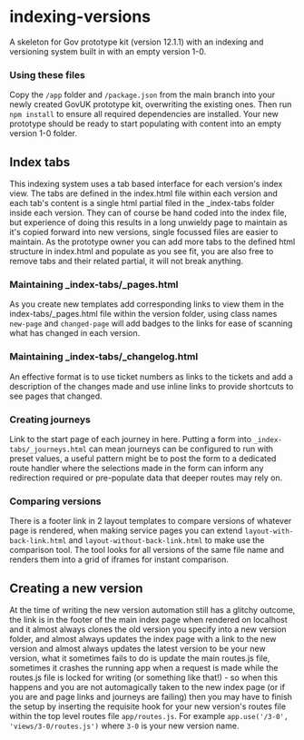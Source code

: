 # indexing-versions
A skeleton for Gov prototype kit (version 12.1.1) with an indexing and versioning system built in with an empty version 1-0.

### Using these files
Copy the `/app` folder and `/package.json` from the main branch into your newly created GovUK 
prototype kit, overwriting the existing ones. Then run `npm install` to ensure all 
required dependencies are installed. Your new prototype should be ready to start 
populating with content into an empty version 1-0 folder.

## Index tabs

This indexing system uses a tab based interface for each version's index view. The tabs are defined in the
index.html file within each version and each tab's content is a single html partial filed in the _index-tabs
folder inside each version. They can of course be hand coded into the index file, but experience of doing this
results in a long unwieldy page to maintain as it's copied forward into new versions, single focussed files are
easier to maintain. As the prototype owner you can add more tabs to the defined html structure in index.html
and populate as you see fit, you are also free to remove tabs and their related partial, it will not break 
anything.

### Maintaining _index-tabs/_pages.html
As you create new templates add corresponding links to view them in the index-tabs/_pages.html file
within the version folder, using class names `new-page` and `changed-page` will add badges to the links
for ease of scanning what has changed in each version.

### Maintaining _index-tabs/_changelog.html
An effective format is to use ticket numbers as links to the tickets and add a description 
of the changes made and use inline links to provide shortcuts to see pages that changed.

### Creating journeys
Link to the start page of each journey in here. Putting a form into `_index-tabs/_journeys.html` can mean 
journeys can be configured to run with preset values, a useful pattern might be to post the form to a 
dedicated route handler where the selections made in the form can inform any redirection required or pre-populate
data that deeper routes may rely on.

### Comparing versions
There is a footer link in 2 layout templates to compare versions of whatever page is rendered, when making 
service pages you can extend `layout-with-back-link.html` and `layout-without-back-link.html` to make
use the comparison tool. The tool looks for all versions of the same file name and renders them into a grid of 
iframes for instant comparison.

## Creating a new version
At the time of writing the new version automation still has a glitchy outcome, the link is in the footer of the main
index page when rendered on localhost and it almost always clones the old version you specify into a new version folder,
and almost always updates the index page with a link to the new version and almost always updates the latest version
to be your new version, what it sometimes fails to do is update the main routes.js file, sometimes it crashes the running
app when a request is made while the routes.js file is locked for writing (or something like that!) - so when
this happens and you are not automagically taken to the new index page (or if you are and page links and journeys are 
failing) then you may have to finish the setup by inserting the requisite hook for your new version's routes file within 
the top level routes file `app/routes.js`. For example `app.use('/3-0', 'views/3-0/routes.js')` where `3-0` is your new
version name.


